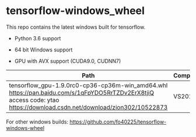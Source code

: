 # tensorflow-windows_wheel

This repo contains the latest windows built for tensorflow.
- Python 3.6 support

- 64 bit Windows support

- GPU with AVX support (CUDA9.0, CUDNN7)

| Path | Compiler | CUDA/cuDNN | SIMD | Notes |
|-|-|-|-|-|
| tensorflow_gpu-1.9.0rc0-cp36-cp36m-win_amd64.whl https://pan.baidu.com/s/1qFpYDO5RrTZDv2ErX8tjiQ  access code: ytao   https://download.csdn.net/download/zion302/10522873| VS2015 | 9.0/7 | x86_64 / AVX| Python 3.6/Compute 5.0 |

For other windows builds: https://github.com/fo40225/tensorflow-windows-wheel
